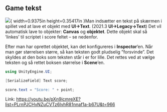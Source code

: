 ## Game tekst

![](media/image18.png){ width=0.9375in height=0.35417in }Man indsætter en tekst på
skærmen i spillet ved at lave et objekt med **UI-\>Text**. (2021.3
**UI-\>Legacy-\>Text**) Det vil automatisk lave to objekter: **Canvas**
og **objektet**. Dette objekt skal så ’linkes’ til scriptet i score
feltet – se nedenfor.

Efter man har oprettet objektet, kan det konfigureres i
**Inspector**’en. Når man gør størrelsen større, så kan teksten godt
pludselig ”forsvinde”. Det skyldes at den boks som teksten står i er for
lille. Det rettes ved at vælge teksten og så rettet boksen størrelse i
**Scene**’en.

```csharp
using UnityEngine.UI;

[SerializeField] Text score;

score.text = "Score: " + point;
```

Link:
<https://youtu.be/pXn9icmreXE?list=PLrnPJCHvNZuCVTz6lvhR81nnaf1a-b67U&t=966>

